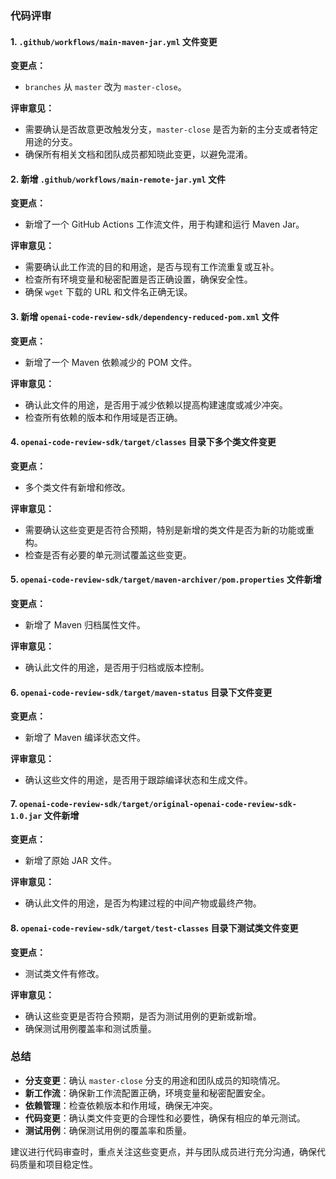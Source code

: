 ### 代码评审

#### 1. `.github/workflows/main-maven-jar.yml` 文件变更

**变更点：**
- `branches` 从 `master` 改为 `master-close`。

**评审意见：**
- 需要确认是否故意更改触发分支，`master-close` 是否为新的主分支或者特定用途的分支。
- 确保所有相关文档和团队成员都知晓此变更，以避免混淆。

#### 2. 新增 `.github/workflows/main-remote-jar.yml` 文件

**变更点：**
- 新增了一个 GitHub Actions 工作流文件，用于构建和运行 Maven Jar。

**评审意见：**
- 需要确认此工作流的目的和用途，是否与现有工作流重复或互补。
- 检查所有环境变量和秘密配置是否正确设置，确保安全性。
- 确保 `wget` 下载的 URL 和文件名正确无误。

#### 3. 新增 `openai-code-review-sdk/dependency-reduced-pom.xml` 文件

**变更点：**
- 新增了一个 Maven 依赖减少的 POM 文件。

**评审意见：**
- 确认此文件的用途，是否用于减少依赖以提高构建速度或减少冲突。
- 检查所有依赖的版本和作用域是否正确。

#### 4. `openai-code-review-sdk/target/classes` 目录下多个类文件变更

**变更点：**
- 多个类文件有新增和修改。

**评审意见：**
- 需要确认这些变更是否符合预期，特别是新增的类文件是否为新的功能或重构。
- 检查是否有必要的单元测试覆盖这些变更。

#### 5. `openai-code-review-sdk/target/maven-archiver/pom.properties` 文件新增

**变更点：**
- 新增了 Maven 归档属性文件。

**评审意见：**
- 确认此文件的用途，是否用于归档或版本控制。

#### 6. `openai-code-review-sdk/target/maven-status` 目录下文件变更

**变更点：**
- 新增了 Maven 编译状态文件。

**评审意见：**
- 确认这些文件的用途，是否用于跟踪编译状态和生成文件。

#### 7. `openai-code-review-sdk/target/original-openai-code-review-sdk-1.0.jar` 文件新增

**变更点：**
- 新增了原始 JAR 文件。

**评审意见：**
- 确认此文件的用途，是否为构建过程的中间产物或最终产物。

#### 8. `openai-code-review-sdk/target/test-classes` 目录下测试类文件变更

**变更点：**
- 测试类文件有修改。

**评审意见：**
- 确认这些变更是否符合预期，是否为测试用例的更新或新增。
- 确保测试用例覆盖率和测试质量。

### 总结

- **分支变更**：确认 `master-close` 分支的用途和团队成员的知晓情况。
- **新工作流**：确保新工作流配置正确，环境变量和秘密配置安全。
- **依赖管理**：检查依赖版本和作用域，确保无冲突。
- **代码变更**：确认类文件变更的合理性和必要性，确保有相应的单元测试。
- **测试用例**：确保测试用例的覆盖率和质量。

建议进行代码审查时，重点关注这些变更点，并与团队成员进行充分沟通，确保代码质量和项目稳定性。